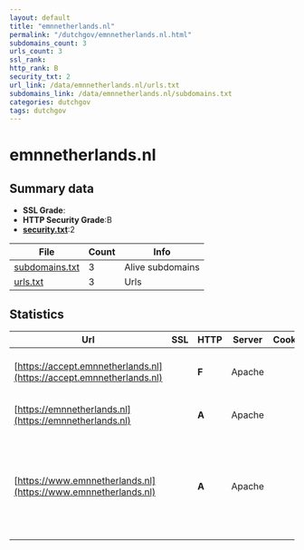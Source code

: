 ```yaml
---
layout: default
title: "emnnetherlands.nl"
permalink: "/dutchgov/emnnetherlands.nl.html"
subdomains_count: 3
urls_count: 3
ssl_rank: 
http_rank: B
security_txt: 2
url_link: /data/emnnetherlands.nl/urls.txt
subdomains_link: /data/emnnetherlands.nl/subdomains.txt
categories: dutchgov
tags: dutchgov
---
```



# emnnetherlands.nl
## Summary data


 - **SSL Grade**:
 - **HTTP Security Grade**:B
 - **[security.txt](https://www.digitaleoverheid.nl/nieuws/standaard-security-txt-nu-verplicht-voor-overheid/)**:2


| File       | Count | Info |
|------------|-------|------|
|[subdomains.txt](/DutchGovScope/data/emnnetherlands.nl/subdomains.txt)|3|Alive subdomains|
|[urls.txt](/DutchGovScope/data/emnnetherlands.nl/urls.txt)|3|Urls|


## Statistics


| Url | SSL | HTTP | Server | Cookie | HSTS | CORS | CTO | CSP | XFO | XXP | RP |FP| Tech |Title |
|--------|-------|-------|------|------|------|------|------|------|------|------|------|------|------|------|
|[https://accept.emnnetherlands.nl](https://accept.emnnetherlands.nl)| | **F**|Apache| | | | | | | | :white_check_mark: | |Apache HTTP Server Basic|401 Unauthorized|
|[https://emnnetherlands.nl](https://emnnetherlands.nl)| | **A**|Apache| |:white_check_mark: | | | :white_check_mark:| :white_check_mark: | | :white_check_mark: | |Apache HTTP Server|301 Moved Perman...|
|[https://www.emnnetherlands.nl](https://www.emnnetherlands.nl)| | **A**|Apache| |:white_check_mark: | | | :white_check_mark:| :white_check_mark: | | :white_check_mark: | |Apache HTTP Server Drupal:10 HSTS OWL Carousel PHP jQuery|EMN Nederland|


